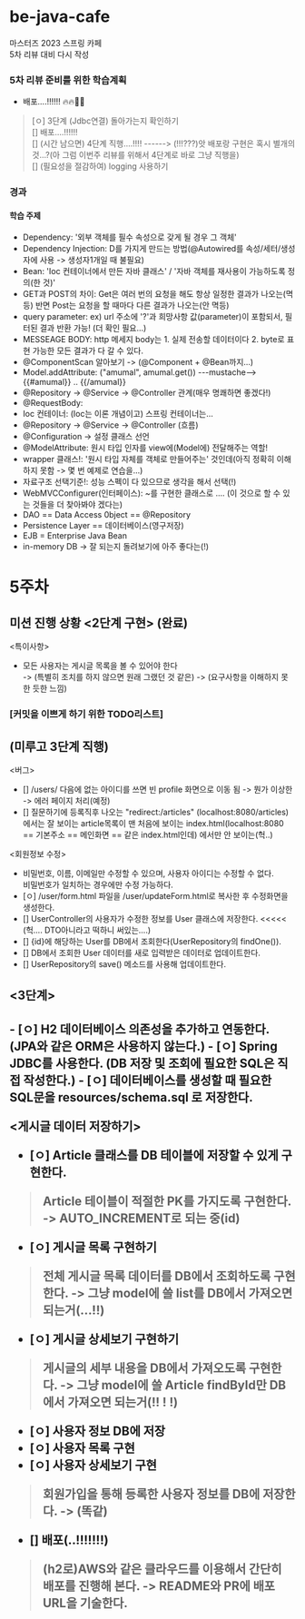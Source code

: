 # be-java-cafe
마스터즈 2023 스프링 카페<br>5차 리뷰 대비 다시 작성

### 5차 리뷰 준비를 위한 학습계획
- 배포....!!!!!!  :fire::fire::ship::ship:
> [ㅇ] 3단계 (Jdbc연결) 돌아가는지 확인하기<br>
> [] 배포....!!!!!!<br>
> [] (시간 남으면) 4단계 직행....!!!! ------> (!!!???)앗 배포랑 구현은 혹시 별개의 것...?(아 그럼 이번주 리뷰를 위해서 4단계로 바로 그냥 직행을)    <br>
> [] (필요성을 절감하여) logging 사용하기

### 경과

#### 학습 주제
- Dependency: '외부 객체를 필수 속성으로 갖게 될 경우 그 객체'
- Dependency Injection: D를 가지게 만드는 방법(@Autowired를 속성/세터/생성자에 사용 -> 생성자1개일 때 불필요)
- Bean: 'Ioc 컨테이너에서 만든 자바 클래스' / '자바 객체를 재사용이 가능하도록 정의(한 것)'
- GET과 POST의 차이: Get은 여러 번의 요청을 해도 항상 일정한 결과가 나오는(멱등) 반면 Post는 요청을 할 때마다 다른 결과가 나오는(안 멱등)  
- query parameter: ex) url 주소에 '?'과 희망사항 값(parameter)이 포함되서, 필터된 결과 반환 가능! (더 확인 필요...)  
- MESSEAGE BODY: http 메세지 body는 1. 실제 전송할 데이터이다 2. byte로 표현 가능한 모든 결과가 다 갈 수 있다.
- @ComponentScan 알아보기 -> (@Component + @Bean까지...)
- Model.addAttribute: ("amumal", amumal.get()) ---mustache--> {{#amumal}} .. {{/amumal}}
- @Repository -> @Service -> @Controller 관계(매우 명쾌하면 좋겠다!)
- @RequestBody:
- Ioc 컨테이너: (Ioc는 이론 개념이고) 스프링 컨테이너는...
- @Repository -> @Service -> @Controller (흐름)
- @Configuration -> 설정 클래스 선언
- @ModelAttribute: 원시 타입 인자를 view에(Model에) 전달해주는 역할!
- wrapper 클래스!: '원시 타입 자체를 객체로 만들어주는' 것인데(아직 정확히 이해하지 못함 -> 몇 번 예제로 연습을...)
- 자료구조 선택기준!: 성능 스펙이 다 있으므로 생각을 해서 선택(!)
- WebMVCConfigurer(인터페이스): ~를 구현한 클래스로 .... (이 것으로 할 수 있는 것들을 더 찾아봐야 겠다는)
- DAO == Data Access 0bject == @Repository  
- Persistence Layer == 데이터베이스(영구저장)
- EJB = Enterprise Java Bean
- in-memory DB -> 잘 되는지 돌려보기에 아주 좋다는(!)

# 5주차
## 미션 진행 상황 <2단계 구현> (완료)

<특이사항>
- 모든 사용자는 게시글 목록을 볼 수 있어야 한다 <br>
  -> (특별히 조치를 하지 않으면 원래 그랬던 것 같은) -> (요구사항을 이해하지 못한 듯한 느낌)

### [커밋을 이쁘게 하기 위한 TODO리스트]

## (미루고 3단계 직행)

<버그>
- [] /users/ 다음에 없는 아이디를 쓰면 빈 profile 화면으로 이동 됨 -> 뭔가 이상한 -> 에러 페이지 처리(예정)
- [] 질문하기에 등록직후 나오는 "redirect:/articles" (localhost:8080/articles)에서는 잘 보이는 article목록이
맨 처음에 보이는 index.html(localhost:8080 == 기본주소 == 메인화면 == 같은 index.html인데) 에서만 안 보이는(헉..) 

<회원정보 수정>
- 비밀번호, 이름, 이메일만 수정할 수 있으며, 사용자 아이디는 수정할 수 없다.<br>비밀번호가 일치하는 경우에만 수정 가능하다.
- [ㅇ] /user/form.html 파일을 /user/updateForm.html로 복사한 후 수정화면을 생성한다.
- [] UserController의 사용자가 수정한 정보를 User 클래스에 저장한다.   <<<<< (헉.... DTO아니라고 떡하니 써있는....)
- [] {id}에 해당하는 User를 DB에서 조회한다(UserRepository의 findOne()).
- [] DB에서 조회한 User 데이터를 새로 입력받은 데이터로 업데이트한다.
- [] UserRepository의 save() 메소드를 사용해 업데이트한다.

## <3단계>

<H2 데이터베이스 연동>
- [ㅇ] H2 데이터베이스 의존성을 추가하고 연동한다. (JPA와 같은 ORM은 사용하지 않는다.)
- [ㅇ] Spring JDBC를 사용한다. (DB 저장 및 조회에 필요한 SQL은 직접 작성한다.)
- [ㅇ] 데이터베이스를 생성할 때 필요한 SQL문을 resources/schema.sql 로 저장한다.

<게시글 데이터 저장하기>
- [ㅇ] Article 클래스를 DB 테이블에 저장할 수 있게 구현한다.
> Article 테이블이 적절한 PK를 가지도록 구현한다. -> AUTO_INCREMENT로 되는 중(id)
- [ㅇ] 게시글 목록 구현하기 
> 전체 게시글 목록 데이터를 DB에서 조회하도록 구현한다. -> 그냥 model에 쓸 list를 DB에서 가져오면 되는거(...!!)
- [ㅇ] 게시글 상세보기 구현하기
> 게시글의 세부 내용을 DB에서 가져오도록 구현한다. -> 그냥 model에 쓸 Article findById만 DB에서 가져오면 되는거(!! ! !)
- [ㅇ] 사용자 정보 DB에 저장 
- [ㅇ] 사용자 목록 구현  
- [ㅇ] 사용자 상세보기 구현
> 회원가입을 통해 등록한 사용자 정보를 DB에 저장한다. -> (똑같)
- [] 배포(..!!!!!!!) 
> (h2로)AWS와 같은 클라우드를 이용해서 간단히 배포를 진행해 본다. -> README와 PR에 배포 URL을 기술한다.

